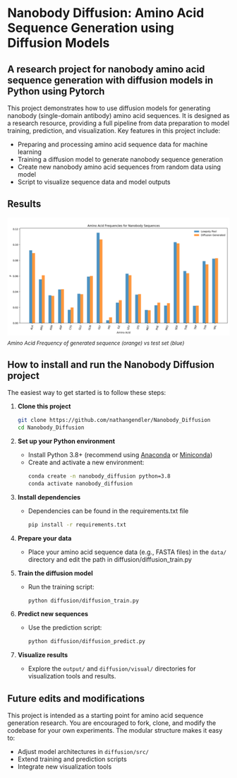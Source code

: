 # Nanobody Diffusion: Amino Acid Sequence Generation using Diffusion Models

## A research project for nanobody amino acid sequence generation with diffusion models in Python using Pytorch

This project demonstrates how to use diffusion models for generating nanobody (single-domain antibody) amino acid sequences. It is designed as a research resource, providing a full pipeline from data preparation to model training, prediction, and visualization. Key features in this project include:

- Preparing and processing amino acid sequence data for machine learning
- Training a diffusion model to generate nanobody sequence generation
- Create new nanobody amino acid sequences from random data using model
- Script to visualize sequence data and model outputs


## Results

![Amino Acid Frequency](/diffusion/AAfrequency.png)
<br>
<sub><i>*Amino Acid Frequency of generated sequence (orange) vs test set (blue)*</i></sub>

## How to install and run the Nanobody Diffusion project

The easiest way to get started is to follow these steps:

1. **Clone this project**
   ```bash
   git clone https://github.com/nathangendler/Nanobody_Diffusion
   cd Nanobody_Diffusion
   ```

2. **Set up your Python environment**
   - Install Python 3.8+ (recommend using [Anaconda](https://www.anaconda.com/products/distribution) or [Miniconda](https://docs.conda.io/en/latest/miniconda.html))
   - Create and activate a new environment:
     ```bash
     conda create -n nanobody_diffusion python=3.8
     conda activate nanobody_diffusion
     ```

3. **Install dependencies**
    - Dependencies can be found in the requirements.txt file
        ```bash
        pip install -r requirements.txt
        ```

4. **Prepare your data**
   - Place your amino acid sequence data (e.g., FASTA files) in the `data/` directory and edit the path in diffusion/diffusion_train.py

5. **Train the diffusion model**
   - Run the training script:
     ```bash
     python diffusion/diffusion_train.py
     ```

6. **Predict new sequences**
   - Use the prediction script:
     ```bash
     python diffusion/diffusion_predict.py
     ```

7. **Visualize results**
   - Explore the `output/` and `diffusion/visual/` directories for visualization tools and results.

## Future edits and modifications

This project is intended as a starting point for amino acid sequence generation research. You are encouraged to fork, clone, and modify the codebase for your own experiments. The modular structure makes it easy to:

- Adjust model architectures in `diffusion/src/`
- Extend training and prediction scripts
- Integrate new visualization tools
